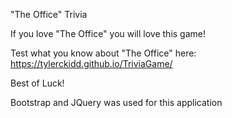 
"The Office" Trivia


If you love "The Office" you will love this game!


Test what you know about "The Office" here: https://tylerckidd.github.io/TriviaGame/

Best of Luck!


Bootstrap and JQuery was used for this application
